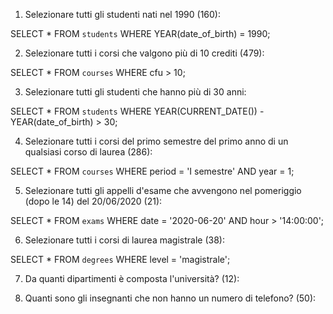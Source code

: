 1. Selezionare tutti gli studenti nati nel 1990 (160):

SELECT * FROM `students`
WHERE YEAR(date_of_birth) = 1990;

2. Selezionare tutti i corsi che valgono più di 10 crediti (479):

SELECT * FROM `courses`
WHERE cfu > 10;

3. Selezionare tutti gli studenti che hanno più di 30 anni:

SELECT * FROM `students`
WHERE YEAR(CURRENT_DATE()) - YEAR(date_of_birth) > 30;

4. Selezionare tutti i corsi del primo semestre del primo anno di un qualsiasi corso di laurea (286):

SELECT * FROM `courses`
WHERE period = 'I semestre' AND
year = 1;

5. Selezionare tutti gli appelli d'esame che avvengono nel pomeriggio (dopo le 14) del 20/06/2020 (21):

SELECT * FROM `exams`
WHERE date = '2020-06-20' AND 
hour > '14:00:00';

6. Selezionare tutti i corsi di laurea magistrale (38):

SELECT * FROM `degrees`
WHERE level = 'magistrale';

7. Da quanti dipartimenti è composta l'università? (12):

8. Quanti sono gli insegnanti che non hanno un numero di telefono? (50):

